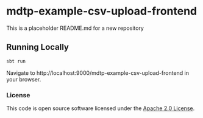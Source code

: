 
# mdtp-example-csv-upload-frontend

This is a placeholder README.md for a new repository

## Running Locally

```sbt
sbt run
```

Navigate to http://localhost:9000/mdtp-example-csv-upload-frontend in your browser.

### License

This code is open source software licensed under the [Apache 2.0 License]("http://www.apache.org/licenses/LICENSE-2.0.html").